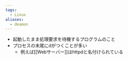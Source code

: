 ```yaml
---
tags:
  - Linux
aliases:
  - deamon
---
```

- 起動したまま処理要求を待機するプログラムのこと
- プロセスの末尾にdがつくことが多い
	- 例えば[[Webサーバー]]はhttpdと名付けられている